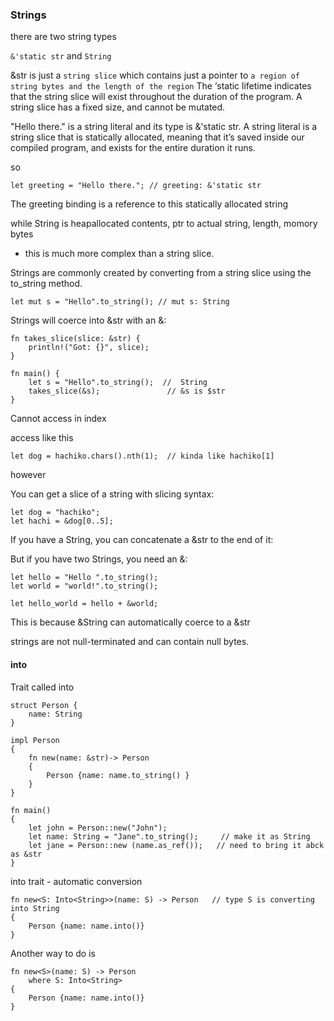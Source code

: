 ### Strings

there are two string types

`&'static str` and `String`

&str is just a `string slice` which contains just a pointer to `a region of string bytes and the length of the region` 
The ‘static lifetime indicates that the string slice will exist throughout the duration of the program.
A string slice has a fixed size, and cannot be mutated.

"Hello there." is a string literal and its type is &'static str. A string literal is a string slice that is statically allocated, meaning that it’s saved inside our compiled program, and exists for the entire duration it runs.

so 

```
let greeting = "Hello there."; // greeting: &'static str
```
The greeting binding is a reference to this statically allocated string


while String is heapallocated contents, ptr to actual string, length, momory bytes 
- this is much more complex than a string slice.

Strings are commonly created by converting from a string slice using the to_string method.

```
let mut s = "Hello".to_string(); // mut s: String
```

Strings will coerce into &str with an &:

```
fn takes_slice(slice: &str) {
    println!("Got: {}", slice);
}

fn main() {
    let s = "Hello".to_string();  //  String
    takes_slice(&s);               // &s is $str
}
```

Cannot access in index

access like this

```
let dog = hachiko.chars().nth(1);  // kinda like hachiko[1]
```

however

You can get a slice of a string with slicing syntax:

```
let dog = "hachiko";
let hachi = &dog[0..5];
```
If you have a String, you can concatenate a &str to the end of it:

But if you have two Strings, you need an &:

```
let hello = "Hello ".to_string();
let world = "world!".to_string();

let hello_world = hello + &world;
```

This is because &String can automatically coerce to a &str

strings are not null-terminated and can contain null bytes.


#### into

Trait called into

```
struct Person {
    name: String
}

impl Person 
{
    fn new(name: &str)-> Person
    {
        Person {name: name.to_string() }       
    }
}

fn main()
{
    let john = Person::new("John");
    let name: String = "Jane".to_string();     // make it as String
    let jane = Person::new (name.as_ref());   // need to bring it abck as &str
}
```

into trait - automatic conversion


```
fn new<S: Into<String>>(name: S) -> Person   // type S is converting into String
{
    Person {name: name.into()}
}
```

Another way to do is

```
fn new<S>(name: S) -> Person
    where S: Into<String>
{
    Person {name: name.into()}
}
```
